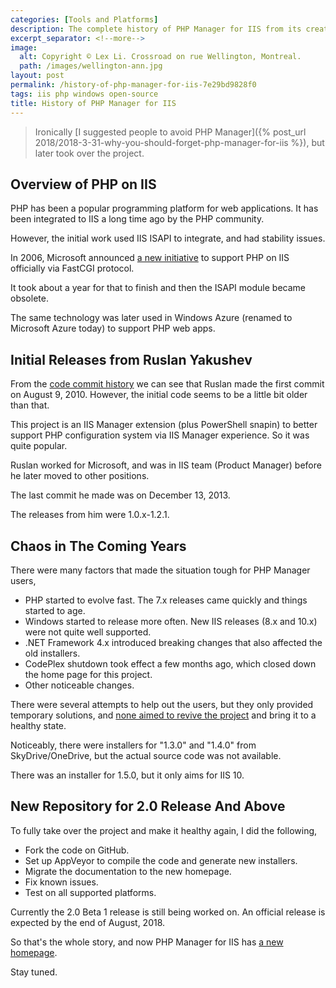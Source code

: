 ```yaml
---
categories: [Tools and Platforms]
description: The complete history of PHP Manager for IIS from its creation by Ruslan Yakushev to its revival as version 2.0, including details on PHP integration with IIS and FastCGI.
excerpt_separator: <!--more-->
image:
  alt: Copyright © Lex Li. Crossroad on rue Wellington, Montreal.
  path: /images/wellington-ann.jpg
layout: post
permalink: /history-of-php-manager-for-iis-7e29bd9828f0
tags: iis php windows open-source
title: History of PHP Manager for IIS
---
```

> Ironically [I suggested people to avoid PHP Manager]({% post_url 2018/2018-3-31-why-you-should-forget-php-manager-for-iis %}), but later took over the project.

<!--more-->

## Overview of PHP on IIS

PHP has been a popular programming platform for web applications. It has been integrated to IIS a long time ago by the PHP community.

However, the initial work used IIS ISAPI to integrate, and had stability issues.

In 2006, Microsoft announced [a new initiative](https://mvolo.com/fastcgi-for-iis-60-is-released-on-download-center/) to support PHP on IIS officially via FastCGI protocol.

It took about a year for that to finish and then the ISAPI module became obsolete.

The same technology was later used in Windows Azure (renamed to Microsoft Azure today) to support PHP web apps.

## Initial Releases from Ruslan Yakushev

From the [code commit history](https://ruslany.net/tag/php/) we can see that Ruslan made the first commit on August 9, 2010. However, the initial code seems to be a little bit older than that.

This project is an IIS Manager extension (plus PowerShell snapin) to better support PHP configuration system via IIS Manager experience. So it was quite popular.

Ruslan worked for Microsoft, and was in IIS team (Product Manager) before he later moved to other positions.

The last commit he made was on December 13, 2013.

The releases from him were 1.0.x-1.2.1.

## Chaos in The Coming Years

There were many factors that made the situation tough for PHP Manager users,

- PHP started to evolve fast. The 7.x releases came quickly and things started to age.
- Windows started to release more often. New IIS releases (8.x and 10.x) were not quite well supported.
- .NET Framework 4.x introduced breaking changes that also affected the old installers.
- CodePlex shutdown took effect a few months ago, which closed down the home page for this project.
- Other noticeable changes.

There were several attempts to help out the users, but they only provided temporary solutions, and [none aimed to revive the project](https://github.com/phpmanager/phpmanager/issues/1) and bring it to a healthy state.

Noticeably, there were installers for "1.3.0" and "1.4.0" from SkyDrive/OneDrive, but the actual source code was not available.

There was an installer for 1.5.0, but it only aims for IIS 10.

## New Repository for 2.0 Release And Above

To fully take over the project and make it healthy again, I did the following,

- Fork the code on GitHub.
- Set up AppVeyor to compile the code and generate new installers.
- Migrate the documentation to the new homepage.
- Fix known issues.
- Test on all supported platforms.

Currently the 2.0 Beta 1 release is still being worked on. An official release is expected by the end of August, 2018.

So that's the whole story, and now PHP Manager for IIS has [a new homepage](https://www.phpmanager.xyz/).

Stay tuned.

